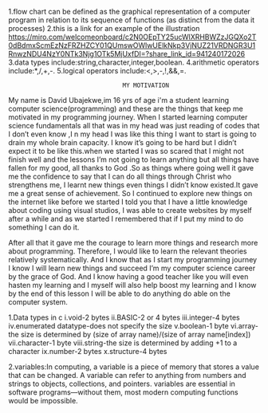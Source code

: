 1.flow chart can be defined as the graphical representation of a computer program in relation to its sequence of functions (as distinct from the data it processes)
2.this is a link for an example of the illustration https://miro.com/welcomeonboard/c2N0OEpTY25ucWlXRHBWZzJGQXo2T0dBdmxScmEzNzFRZHZCY01QUmswOWlwUElkNkp3VjNUZ21VRDNGR3U1RnwzNDU4NzY0NTk3Njg1OTk5MjUxfDI=?share_link_id=941240172026
3.data types include:string,character,integer,boolean.
4.arithmetic operators include:*,/,+,-.
5.logical operators include:<,>,-,!,&&,=.
                                                                                                    




                                    MY MOTIVATION
My name is David Ubajekwe,im 16 yrs of age i'm a student learning computer science(programming) and these are the things that keep me motivated in my programming journey.
When I started learning computer science fundamentals all that was in my head was just reading of codes that I don’t even know ,I n my head I was like this thing I want to start is going to drain my whole brain capacity. I know it’s going to be hard but I didn’t expect it to be like this.when we started I was so scared that I might not finish well and the lessons I’m not going to learn anything but all things have fallen for my good, all thanks to God .So as things where going well it gave me the confidence to say that I can do all things through Christ who strengthens me, I learnt new things even things I didn’t know existed.It gave me a great sense of achievement. So I continued to explore new things on the internet like before we started I told you that I have a little knowledge about coding using visual studios, I was able to create websites by myself after a while and as we started I remembered that if I put my mind to do something I can do it. 

After all that it gave me the courage to learn more things and research more about programming. Therefore, I would like to learn the relevant theories relatively systematically. And I know that as I start my programming journey I know I will learn new things and succeed I’m my computer science career by the grace of God. And I know having a good teacher like you will even hasten my learning and I myself will also help boost my learning and I know by the end of this lesson I will be able to do anything do able on the computer system.





1.Data types in c
i.void-2 bytes
ii.BASIC-2 or 4 bytes
iii.integer-4 bytes
iv.enumerated datatype-does not specify the size
v.boolean-1 byte
vi.array-the size is determined by (size of array name)/(size of array name[index])
vii.character-1 byte
viii.string-the size is determined by adding +1 to a character
ix.number-2 bytes
x.structure-4 bytes

2.variables:In computing, a variable is a piece of memory that stores a value that can be changed. A variable can refer to anything from numbers and strings to objects, collections, and pointers. variables are essential in software programs—without them, most modern computing functions would be impossible.
